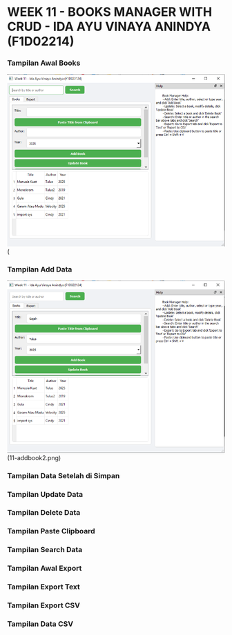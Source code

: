 # WEEK 11 - BOOKS MANAGER WITH CRUD - IDA AYU VINAYA ANINDYA (F1D02214)

### Tampilan Awal Books
![ Tampilan Awal Books](11-awalbooks.png)(

### Tampilan Add Data 
![ Tampilan Add Data](11-addbook.png)(11-addbook2.png)

### Tampilan Data Setelah di Simpan 

### Tampilan Update Data

### Tampilan Delete Data

### Tampilan Paste Clipboard

### Tampilan Search Data

### Tampilan Awal Export

### Tampilan Export Text

### Tampilan Export CSV

### Tampilan Data CSV
##
